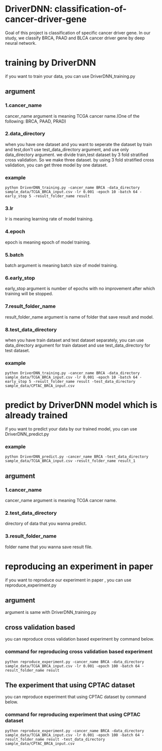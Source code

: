 # DriverDNN: classification-of-cancer-driver-gene
Goal of this project is classification of specific cancer driver gene.
In our study, we classify BRCA, PAAD and BLCA cancer driver gene by deep neural network.

# training by DriverDNN
if you want to train your data, you can use DriverDNN_training.py
## argument
### 1.cancer_name
cancer_name argument is meaning TCGA cancer name.(One of the following: BRCA, PAAD, PRAD)

### 2.data_directory 
when you have one dataset and you want to seperate the dataset by train and test,don't use test_data_directory argument, and use only data_directory argument. 
we divide train,test dataset by 3 fold stratified cross validation. So we make three dataset. by using 3 fold stratified cross validation, you can get three model by one dataset.
### example 
    python DriverDNN_training.py -cancer_name BRCA -data_directory sample_data/TCGA_BRCA_input.csv -lr 0.001 -epoch 10 -batch 64 -early_stop 5 -result_folder_name result 

### 3.lr
lr is meaning learning rate of model training.

### 4.epoch
epoch is meaning epoch of model training.

### 5.batch
batch argument is meaning batch size of model training.

### 6.early_stop
early_stop argument is number of epochs with no improvement after which training will be stopped.

### 7.result_folder_name
result_folder_name argument is name of folder that save result and model.

### 8.test_data_directory
when you have train dataset and test dataset separately, you can use data_directory argument for train dataset and use test_data_directory for test dataset.
### example 
    python DriverDNN_training.py -cancer_name BRCA -data_directory sample_data/TCGA_BRCA_input.csv -lr 0.001 -epoch 10 -batch 64 -early_stop 5 -result_folder_name result -test_data_directory sample_data/CPTAC_BRCA_input.csv

# predict by DriverDNN model which is already trained
if you want to predict your data by our trained model, you can use DriverDNN_predict.py
### example 
    python DriverDNN_predict.py -cancer_name BRCA -test_data_directory sample_data/TCGA_BRCA_input.csv -result_folder_name result_1

## argument
### 1.cancer_name
cancer_name argument is meaning TCGA cancer name.

### 2.test_data_directory
directory of data that you wanna predict.

### 3.result_folder_name
folder name that you wanna save result file.

# reproducing an experiment in paper
if you want to reproduce our experiment in paper , you can use reproduce_experiment.py
## argument
argument is same with DriverDNN_training.py
## cross validation based 
you can reproduce cross validation based experiment by command below.
### command for reproducing cross validation based experiment
    python reproduce_experiment.py -cancer_name BRCA -data_directory sample_data/TCGA_BRCA_input.csv -lr 0.001 -epoch 100 -batch 64 -result_folder_name result 
## The experiment that using CPTAC dataset 
you can reproduce experiment that using CPTAC dataset by command below.
### command for reproducing experiment that using CPTAC dataset 
    python reproduce_experiment.py -cancer_name BRCA -data_directory sample_data/TCGA_BRCA_input.csv -lr 0.001 -epoch 100 -batch 64 -result_folder_name result -test_data_directory sample_data/CPTAC_BRCA_input.csv

